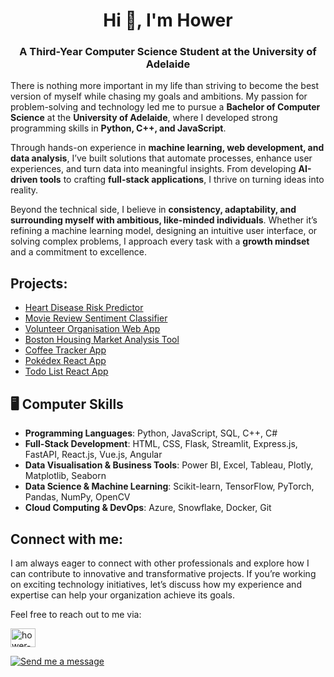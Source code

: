 <h1 align="center">Hi 👋, I'm Hower</h1>
<h3 align="center">A Third-Year Computer Science Student at the University of Adelaide</h3>


There is nothing more important in my life than striving to become the best version of myself while chasing my goals and ambitions. My passion for problem-solving and technology led me to pursue a **Bachelor of Computer Science** at the **University of Adelaide**, where I developed strong programming skills in **Python, C++, and JavaScript**.

Through hands-on experience in **machine learning, web development, and data analysis**, I’ve built solutions that automate processes, enhance user experiences, and turn data into meaningful insights. From developing **AI-driven tools** to crafting **full-stack applications**, I thrive on turning ideas into reality.

Beyond the technical side, I believe in **consistency, adaptability, and surrounding myself with ambitious, like-minded individuals**. Whether it’s refining a machine learning model, designing an intuitive user interface, or solving complex problems, I approach every task with a **growth mindset** and a commitment to excellence.

## Projects:

- [Heart Disease Risk Predictor](https://github.com/hower-pazos/Heart-Disease-Risk-Predictor)
- [Movie Review Sentiment Classifier](https://github.com/hower-pazos/Movie-Review-Sentiment-Classifier)
- [Volunteer Organisation Web App](https://github.com/hower-pazos/Volunteer-Organisation-Web-App)
- [Boston Housing Market Analysis Tool](https://github.com/hower-pazos/Boston-Housing-Market-Analysis-Tool)
- [Coffee Tracker App](https://github.com/hower-pazos/Coffee-Tracker)
- [Pokédex React App](https://github.com/hower-pazos/Pokedex)
- [Todo List React App](https://github.com/hower-pazos/Todo-List-App)
  

## 🖥️ Computer Skills
- **Programming Languages**: Python, JavaScript, SQL, C++, C#
- **Full-Stack Development**: HTML, CSS, Flask, Streamlit, Express.js, FastAPI, React.js, Vue.js, Angular
- **Data Visualisation & Business Tools**: Power BI, Excel, Tableau, Plotly, Matplotlib, Seaborn
- **Data Science & Machine Learning**: Scikit-learn, TensorFlow, PyTorch, Pandas, NumPy, OpenCV
- **Cloud Computing & DevOps**: Azure, Snowflake, Docker, Git


## Connect with me:
I am always eager to connect with other professionals and explore how I can contribute to innovative and transformative projects. If you’re working on exciting technology initiatives, let’s discuss how my experience and expertise can help your organization achieve its goals.

Feel free to reach out to me via:
<p align="left">
<a href="https://www.linkedin.com/in/hower-pazos/" target="blank"><img align="center" src="https://raw.githubusercontent.com/rahuldkjain/github-profile-readme-generator/master/src/images/icons/Social/linked-in-alt.svg" alt="hower-pazos" height="30" width="40" /></a>
</p>
<p align="left">
  <a href="https://howerpazos.netlify.app/#contact" target="_blank">
    <img src="https://img.shields.io/badge/Send%20me%20a%20message-%F0%9F%93%A7%20Contact%20Form-blue?style=for-the-badge" alt="Send me a message" />
  </a>
</p>


